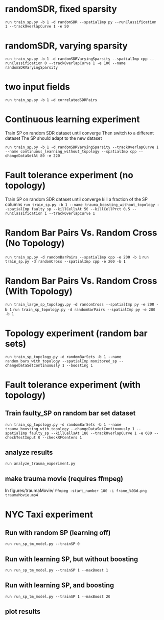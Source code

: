 # randomSDR, fixed sparsity
`run train_sp.py -b 1 -d randomSDR --spatialImp py --runClassification 1 --trackOverlapCurve 1 -e 50`

# randomSDR, varying sparsity
`run train_sp.py -b 1 -d randomSDRVaryingSparsity --spatialImp cpp --runClassification 0 --trackOverlapCurve 1 -e 100 --name randomSDRVaryingSparsity`

# two input fields
`run train_sp.py -b 1 –d correlatedSDRPairs`
 
# Continuous learning experiment
Train SP on random SDR dataset until converge
Then switch to a different dataset
The SP should adapt to the new dataset

`run train_sp.py -b 1 -d randomSDRVaryingSparsity --trackOverlapCurve 1 --name continuous_learning_without_topology --spatialImp cpp --changeDataSetAt 80 -e 220` 

# Fault tolerance experiment (no topology)
Train SP on random SDR dataset until converge
kill a fraction of the SP columns
`run train_sp.py -b 1 --name trauma_boosting_without_topology --spatialImp faulty_sp --killCellsAt 50 --killCellPrct 0.5 --runClassification 1 --trackOverlapCurve 1`

# Random Bar Pairs Vs. Random Cross (No Topology)
`run train_sp.py -d randomBarPairs --spatialImp cpp -e 200 -b 1`
`run train_sp.py -d randomCross --spatialImp cpp -e 200 -b 1`

# Random Bar Pairs Vs. Random Cross (With Topology)
`run train_large_sp_topology.py -d randomCross --spatialImp py -e 200 -b 1`
`run train_sp_topology.py -d randomBarPairs --spatialImp py -e 200 -b 1`

# Topology experiment (random bar sets)
`run train_sp_topology.py -d randomBarSets -b 1 --name random_bars_with_topology --spatialImp monitored_sp --changeDataSetContinuously 1 --boosting 1`

# Fault tolerance experiment (with topology)
## Train faulty_SP on random bar set dataset
`run train_sp_topology.py -d randomBarSets -b 1 --name trauma_boosting_with_topology --changeDataSetContinuously 1 --spatialImp faulty_sp --killCellsAt 180 --trackOverlapCurve 1 -e 600 --checkTestInput 0 --checkRFCenters 1`
## analyze results
`run analyze_trauma_experiment.py`
## make trauma movie (requires ffmpeg)
 In figures/traumaMovie/
 `ffmpeg -start_number 100 -i frame_%03d.png traumaMovie.mp4`

# NYC Taxi experiment
## Run with random SP (learning off)
`run run_sp_tm_model.py --trainSP 0`
## Run with learning SP, but without boosting
`run run_sp_tm_model.py --trainSP 1 --maxBoost 1`
## Run with learning SP, and boosting
`run run_sp_tm_model.py --trainSP 1 --maxBoost 20`
## plot results